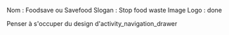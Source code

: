 Nom : Foodsave ou Savefood
Slogan : Stop food waste
Image Logo : done

Penser à s'occuper du design d'activity_navigation_drawer
